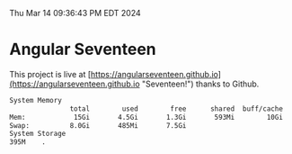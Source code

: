 Thu Mar 14 09:36:43 PM EDT 2024

# Angular Seventeen


This project is live at [https://angularseventeen.github.io](https://angularseventeen.github.io "Seventeen!") thanks to Github.

```bash
System Memory
               total        used        free      shared  buff/cache   available
Mem:            15Gi       4.5Gi       1.3Gi       593Mi        10Gi        10Gi
Swap:          8.0Gi       485Mi       7.5Gi
System Storage
395M	.
```
```bash
